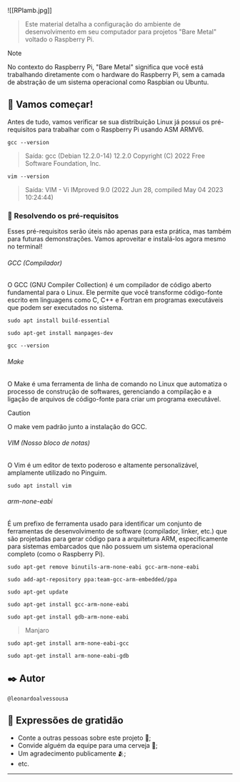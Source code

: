 ![[RPIamb.jpg]]


>Este material detalha a configuração do ambiente de desenvolvimento em seu computador para projetos "Bare Metal" voltado o Raspberry Pi.

 > [!NOTE]
> No contexto do Raspberry Pi, "Bare Metal" significa que você está trabalhando diretamente com o hardware do Raspberry Pi, sem a camada de abstração de um sistema operacional como Raspbian ou Ubuntu.


## 🚀 Vamos começar!

Antes de tudo, vamos verificar se sua distribuição Linux já possui os pré-requisitos para trabalhar com o Raspberry Pi usando ASM ARMV6.

```
gcc --version
```
> Saída:
> gcc (Debian 12.2.0-14) 12.2.0
   Copyright (C) 2022 Free Software Foundation, Inc.
   
```
vim --version
```
>Saída:
>VIM - Vi IMproved 9.0 (2022 Jun 28, compiled May 04 2023 10:24:44)

### 🔧 Resolvendo os pré-requisitos

Esses pré-requisitos serão úteis não apenas para esta prática, mas também para futuras demonstrações. Vamos aproveitar e instalá-los agora mesmo no terminal!


###### GCC (Compilador)

O GCC (GNU Compiler Collection) é um compilador de código aberto fundamental para o Linux. Ele permite que você transforme código-fonte escrito em linguagens como C, C++ e Fortran em programas executáveis que podem ser executados no sistema.

```
sudo apt install build-essential
```

```
sudo apt-get install manpages-dev
```

```
gcc --version
```


###### Make

O Make é uma ferramenta de linha de comando no Linux que automatiza o processo de construção de softwares, gerenciando a compilação e a ligação de arquivos de código-fonte para criar um programa executável.

> [!CAUTION]
> O make vem padrão junto a instalação do GCC.


###### VIM (Nosso bloco de notas)

O Vim é um editor de texto poderoso e altamente personalizável, amplamente utilizado no Pinguim.

```
sudo apt install vim
```


###### arm-none-eabi

É um prefixo de ferramenta usado para identificar um conjunto de ferramentas de desenvolvimento de software (compilador, linker, etc.) que são projetadas para gerar código para a arquitetura ARM, especificamente para sistemas embarcados que não possuem um sistema operacional completo (como o Raspberry Pi).

```
sudo apt-get remove binutils-arm-none-eabi gcc-arm-none-eabi
```

```
sudo add-apt-repository ppa:team-gcc-arm-embedded/ppa
```

```
sudo apt-get update
```
 
```
sudo apt-get install gcc-arm-none-eabi
```

```
sudo apt-get install gdb-arm-none-eabi
```

> Manjaro
```
sudo apt-get install arm-none-eabi-gcc
```

```
sudo apt-get install arm-none-eabi-gdb
```


## ✒️ Autor
    @leonardoalvessousa
  
## 🎁 Expressões de gratidão

* Conte a outras pessoas sobre este projeto 📢;
* Convide alguém da equipe para uma cerveja 🍺;
* Um agradecimento publicamente 🫂;
* etc.


---
